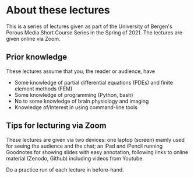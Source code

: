 # About these lectures #

This is a series of lectures given as part of the University of
Bergen's Porous Media Short Course Series in the Spring of 2021. The
lectures are given online via Zoom.

## Prior knowledge  ##

These lectures assume that you, the reader or audience, have

* Some knowledge of partial differential equations (PDEs) and finite
  element methods (FEM)
* Some knowledge of programming (Python, bash)
* No to some knowledge of brain physiology and imaging
* Knowledge of/Interest in using command-line tools

## Tips for lecturing via Zoom ##

These lectures are given via two devices: one laptop (screen) mainly
used for seeing the audience and the chat; an iPad and iPencil running
Goodnotes for showing slides with easy annotation, following links to
online material (Zenodo, Github) including videos from Youtube. 

Do a practice run of each lecture in before-hand.

